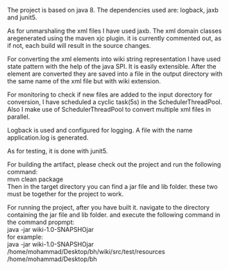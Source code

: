 The project is based on java 8. The dependencies used are: logback, jaxb and junit5.

As for unmarshaling the xml files I have used jaxb. The xml domain classes aregenerated using the maven xjc plugin. it 
is currently commented out, as if not, each build will result in the source changes.

For converting the xml elements into wiki string representation I have used state pattern with the help of the java SPI.
It is easily extensible. After the element are converted they are saved into a file in the output directory with the 
same name of the xml file but with wiki extension.

For monitoring to check if new files are added to the input dorectory for conversion, I have scheduled a cyclic task(5s)
in the SchedulerThreadPool. Also I make use of SchedulerThreadPool to convert multiple xml files in parallel.

Logback is used and configured for logging. A file with the name application.log is generated.

As for testing, it is done with junit5.

For building the artifact, please check out the project and run the following command:<br/>
mvn clean package<br/>
Then in the target directory you can find a jar file and lib folder. these two must be together for the project to work.

For running the project, after you have built it. navigate to the directory containing the jar file and lib folder. and 
execute the following command in the command propmpt:<br/>
java -jar wiki-1.0-SNAPSHOjar <input-dir> <output-dir><br/>
for example:<br/>
java -jar wiki-1.0-SNAPSHOjar /home/mohammad/Desktop/bh/wiki/src/test/resources /home/mohammad/Desktop/bh
